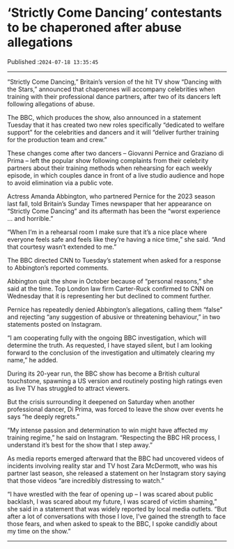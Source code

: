# ‘Strictly Come Dancing’ contestants to be chaperoned after abuse allegations

Published :`2024-07-18 13:35:45`

---

“Strictly Come Dancing,” Britain’s version of the hit TV show “Dancing with the Stars,” announced that chaperones will accompany celebrities when training with their professional dance partners, after two of its dancers left following allegations of abuse.

The BBC, which produces the show, also announced in a statement Tuesday that it has created two new roles specifically “dedicated to welfare support” for the celebrities and dancers and it will “deliver further training for the production team and crew.”

These changes come after two dancers – Giovanni Pernice and Graziano di Prima – left the popular show following complaints from their celebrity partners about their training methods when rehearsing for each weekly episode, in which couples dance in front of a live studio audience and hope to avoid elimination via a public vote.

Actress Amanda Abbington, who partnered Pernice for the 2023 season last fall, told Britain’s Sunday Times newspaper that her appearance on “Strictly Come Dancing” and its aftermath has been the “worst experience … and horrible.”

“When I’m in a rehearsal room I make sure that it’s a nice place where everyone feels safe and feels like they’re having a nice time,” she said. “And that courtesy wasn’t extended to me.”

The BBC directed CNN to Tuesday’s statement when asked for a response to Abbington’s reported comments.

Abbington quit the show in October because of “personal reasons,” she said at the time. Top London law firm Carter-Ruck confirmed to CNN on Wednesday that it is representing her but declined to comment further.

Pernice has repeatedly denied Abbington’s allegations, calling them “false” and rejecting “any suggestion of abusive or threatening behaviour,” in two statements posted on Instagram.

“I am cooperating fully with the ongoing BBC investigation, which will determine the truth. As requested, I have stayed silent, but I am looking forward to the conclusion of the investigation and ultimately clearing my name,” he added.

During its 20-year run, the BBC show has become a British cultural touchstone, spawning a US version and routinely posting high ratings even as live TV has struggled to attract viewers.

But the crisis surrounding it deepened on Saturday when another professional dancer, Di Prima, was forced to leave the show over events he says “he deeply regrets.”

“My intense passion and determination to win might have affected my training regime,” he said on Instagram. “Respecting the BBC HR process, I understand it’s best for the show that I step away.”

As media reports emerged afterward that the BBC had uncovered videos of incidents involving reality star and TV host Zara McDermott, who was his partner last season, she released a statement on her Instagram story saying that those videos “are incredibly distressing to watch.”

“I have wrestled with the fear of opening up – I was scared about public backlash, I was scared about my future, I was scared of victim shaming,” she said in a statement that was widely reported by local media outlets. “But after a lot of conversations with those I love, I’ve gained the strength to face those fears, and when asked to speak to the BBC, I spoke candidly about my time on the show.”

---

